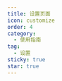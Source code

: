 ```yaml
---
title: 设置页面
icon: customize
order: 4
category:
  - 使用指南
tag:
  - 设置
sticky: true
star: true
---
```

